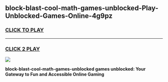 
## block-blast-cool-math-games-unblocked-Play-Unblocked-Games-Online-4g9pz
<h3>
<a href="https://premium76.site?title=block-blast-cool-math-games-unblocked&ref=24A">CLICK TO PLAY</a></h3>
<hr>

<h3>
<a href="https://premium76.site?title=block-blast-cool-math-games-unblocked&ref=24A">CLICK 2 PLAY</a>
  
</h3>

<a href="https://premium76.site?title=block-blast-cool-math-games-unblocked&ref=24A"><img src="https://clearcache.store/games.png"></a>


**block-blast-cool-math-games-unblocked games unblocked: Your Gateway to Fun and Accessible Online Gaming**
